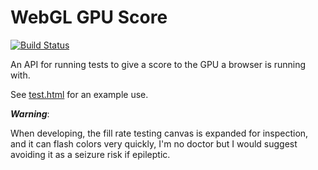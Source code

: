 # WebGL GPU Score

[![Build Status](https://dev.azure.com/bentleycs/iModelTechnologies/_apis/build/status/imodeljs.webgl-gpu-score?branchName=release%2F1.0)](https://dev.azure.com/bentleycs/iModelTechnologies/_build/latest?definitionId=4625&branchName=release%2F1.0)

An API for running tests to give a score to the GPU a browser is running with.

See [test.html](test.html) for an example use.

***Warning***:

When developing, the fill rate testing canvas is expanded for inspection, and it can flash colors very quickly, I'm no doctor but I would suggest
avoiding it as a seizure risk if epileptic.

